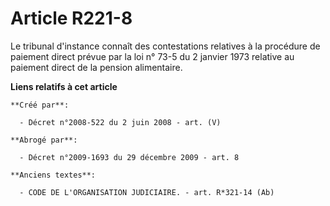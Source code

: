 # Article R221-8

Le tribunal d'instance connaît des contestations relatives à la procédure de paiement direct prévue par la loi n° 73-5 du 2
janvier 1973 relative au paiement direct de la pension alimentaire.

**Liens relatifs à cet article**

	**Créé par**:

	  - Décret n°2008-522 du 2 juin 2008 - art. (V)

	**Abrogé par**:

	  - Décret n°2009-1693 du 29 décembre 2009 - art. 8

	**Anciens textes**:

	  - CODE DE L'ORGANISATION JUDICIAIRE. - art. R*321-14 (Ab)
